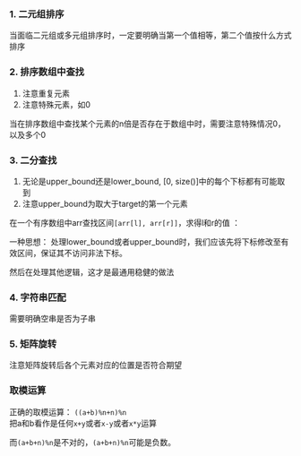 ### 1. 二元组排序
当面临二元组或多元组排序时，一定要明确当第一个值相等，第二个值按什么方式排序

### 2. 排序数组中查找
1. 注意重复元素
2. 注意特殊元素，如0

当在排序数组中查找某个元素的n倍是否存在于数组中时，需要注意特殊情况0，以及多个0

### 3. 二分查找
1. 无论是upper_bound还是lower_bound, [0, size()]中的每个下标都有可能取到
2. 注意upper_bound为取大于target的第一个元素

在一个有序数组中arr查找区间`[arr[l], arr[r]]`，求得l和r的值 ：

一种思想：
处理lower_bound或者upper_bound时，我们应该先将下标修改至有效区间，保证其不访问非法下标。

然后在处理其他逻辑，这才是最通用稳健的做法

### 4. 字符串匹配
需要明确空串是否为子串


### 5. 矩阵旋转
注意矩阵旋转后各个元素对应的位置是否符合期望

### 取模运算
正确的取模运算：
`((a+b)%n+n)%n`  
把a和b看作是任何`x+y`或者`x-y`或者`x*y`运算

而`(a+b+n)%n`是不对的，`(a+b+n)%n`可能是负数。